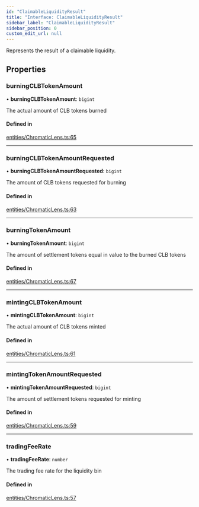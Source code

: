 ```yaml
---
id: "ClaimableLiquidityResult"
title: "Interface: ClaimableLiquidityResult"
sidebar_label: "ClaimableLiquidityResult"
sidebar_position: 0
custom_edit_url: null
---
```


Represents the result of a claimable liquidity.

## Properties

### burningCLBTokenAmount

• **burningCLBTokenAmount**: `bigint`

The actual amount of CLB tokens burned

#### Defined in

[entities/ChromaticLens.ts:65](https://github.com/chromatic-protocol/sdk/blob/f7d689f/packages/sdk-ethers-v6/src/entities/ChromaticLens.ts#L65)

___

### burningCLBTokenAmountRequested

• **burningCLBTokenAmountRequested**: `bigint`

The amount of CLB tokens requested for burning

#### Defined in

[entities/ChromaticLens.ts:63](https://github.com/chromatic-protocol/sdk/blob/f7d689f/packages/sdk-ethers-v6/src/entities/ChromaticLens.ts#L63)

___

### burningTokenAmount

• **burningTokenAmount**: `bigint`

The amount of settlement tokens equal in value to the burned CLB tokens

#### Defined in

[entities/ChromaticLens.ts:67](https://github.com/chromatic-protocol/sdk/blob/f7d689f/packages/sdk-ethers-v6/src/entities/ChromaticLens.ts#L67)

___

### mintingCLBTokenAmount

• **mintingCLBTokenAmount**: `bigint`

The actual amount of CLB tokens minted

#### Defined in

[entities/ChromaticLens.ts:61](https://github.com/chromatic-protocol/sdk/blob/f7d689f/packages/sdk-ethers-v6/src/entities/ChromaticLens.ts#L61)

___

### mintingTokenAmountRequested

• **mintingTokenAmountRequested**: `bigint`

The amount of settlement tokens requested for minting

#### Defined in

[entities/ChromaticLens.ts:59](https://github.com/chromatic-protocol/sdk/blob/f7d689f/packages/sdk-ethers-v6/src/entities/ChromaticLens.ts#L59)

___

### tradingFeeRate

• **tradingFeeRate**: `number`

The trading fee rate for the liquidity bin

#### Defined in

[entities/ChromaticLens.ts:57](https://github.com/chromatic-protocol/sdk/blob/f7d689f/packages/sdk-ethers-v6/src/entities/ChromaticLens.ts#L57)
